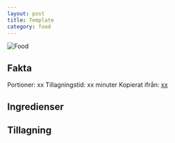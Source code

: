 ```yaml
---
layout: post
title: Template
category: food
---
```


![Food](xx)

Fakta
-----
Portioner: xx
Tillagningstid: xx minuter
Kopierat ifrån: [xx](http://xx)

Ingredienser
------------


Tillagning
----------
